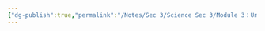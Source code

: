 ```yaml
---
{"dg-publish":true,"permalink":"/Notes/Sec 3/Science Sec 3/Module 3：Univers matériel/Chapitre 6：L'organisation de la matière/6.2：Les substances pures/"}
---
```



